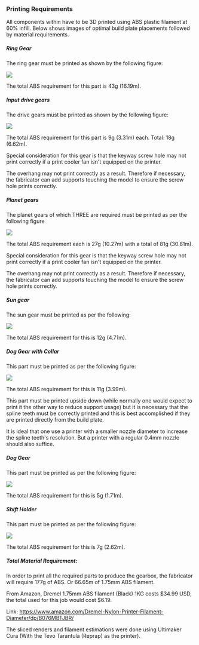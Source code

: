 ### Printing Requirements
All components within have to be 3D printed using ABS plastic filament at 60% infill. Below shows images of optimal build plate placements followed by material requirements.

##### Ring Gear
The ring gear must be printed as shown by the following figure: <br>

![](~img/ring.png)

The total ABS requirement for this part is 43g (16.19m).

##### Input drive gears
The drive gears must be printed as shown by the following figure: <br>

![](~img/inputgear.png)

The total ABS requirement for this part is 9g (3.31m) each. Total: 18g (6.62m).

Special consideration for this gear is that the keyway screw hole may not print correctly if a print cooler fan isn't equipped on the printer.

The overhang may not print correctly as a result. Therefore if necessary, the fabricator can add supports touching the model to ensure the screw hole prints correctly.

##### Planet gears
The planet gears of which THREE are required must be printed as per the following figure <rb>

![](~img/planet.png)

The total ABS requirement each is 27g (10.27m) with a total of 81g (30.81m).

Special consideration for this gear is that the keyway screw hole may not print correctly if a print cooler fan isn't equipped on the printer.

The overhang may not print correctly as a result. Therefore if necessary, the fabricator can add supports touching the model to ensure the screw hole prints correctly.

##### Sun gear
The sun gear must be printed as per the following:

![](~img/sun.png)

The total ABS requirement for this is 12g (4.71m).

##### Dog Gear with Collar
This part must be printed as per the following figure:

![](~img/dogcollar.png)

The total ABS requirement for this is 11g (3.99m).

This part must be printed upside down (while normally one would expect to print it the other way to reduce support usage) but it is necessary that the spline teeth must be correctly printed and this is best accomplished if they are printed directly from the build plate.

It is ideal that one use a printer with a smaller nozzle diameter to increase the spline teeth's resolution. But a printer with a regular 0.4mm nozzle should also suffice.


##### Dog Gear
This part must be printed as per the following figure:

![](~img/doggear.png)

The total ABS requirement for this is 5g (1.71m).

##### Shift Holder
This part must be printed as per the following figure:

![](~img/shifter.png)

The total ABS requirement for this is 7g (2.62m).

##### Total Material Requirement:
In order to print all the required parts to produce the gearbox, the fabricator will require 177g of ABS. Or 66.65m of 1.75mm ABS filament.

From Amazon, Dremel 1.75mm ABS filament (Black) 1KG costs $34.99 USD, the total used for this job would cost $6.19.

Link: https://www.amazon.com/Dremel-Nylon-Printer-Filament-Diameter/dp/B076MBTJBR/

The sliced renders and filament estimations were done using Ultimaker Cura (With the Tevo Tarantula (Reprap) as the printer).
